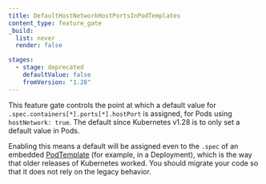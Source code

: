 ```yaml
---
title: DefaultHostNetworkHostPortsInPodTemplates
content_type: feature_gate
_build:
  list: never
  render: false

stages:
  - stage: deprecated
    defaultValue: false
    fromVersion: "1.28"  
---
```

This feature gate controls the point at which a default value for
`.spec.containers[*].ports[*].hostPort`
is assigned, for Pods using `hostNetwork: true`. The default since Kubernetes v1.28 is to only set a default
value in Pods.

Enabling this means a default will be assigned even to the `.spec` of an embedded
[PodTemplate](/docs/concepts/workloads/pods/#pod-templates) (for example, in a Deployment),
which is the way that older releases of Kubernetes worked.
You should migrate your code so that it does not rely on the legacy behavior.
